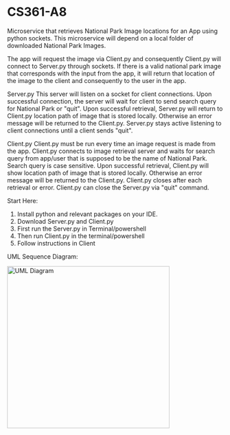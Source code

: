 # CS361-A8
Microservice that retrieves National Park Image locations for an App using python sockets.
This microservice will depend on a local folder of downloaded National Park Images.

The app will request the image via Client.py and consequently Client.py will connect to Server.py
through sockets. If there is a valid national park image that corresponds with the input
from the app, it will return that location of the image to the client and consequently to the
user in the app.

Server.py
This server will listen on a socket for client connections. Upon successful connection, the server
will wait for client to send search query for National Park or "quit". Upon successful retrieval,
Server.py will return to Client.py location path of image that is stored locally. Otherwise an error message will be
returned to the Client.py. Server.py stays active listening to client connections until a client sends "quit".

Client.py
Client.py must be run every time an image request is made from the app. Client.py connects to image retrieval server
and waits for search query from app/user that is supposed to be the name of National Park. Search query is case sensitive.
Upon successful retrieval, Client.py will show location path of image that is stored locally. Otherwise an error message will be
returned to the Client.py. Client.py closes after each retrieval or error. Client.py can close the Server.py via "quit" command.

Start Here:
1. Install python and relevant packages on your IDE.
2. Download Server.py and Client.py
3. First run the Server.py in Terminal/powershell
4. Then run Client.py in the terminal/powershell
5. Follow instructions in Client

UML Sequence Diagram:

<img width="378" alt="UML Diagram" src="https://user-images.githubusercontent.com/84735585/236694331-1d9157c7-08bd-4b1a-8cb6-7edbdf90e146.png">
